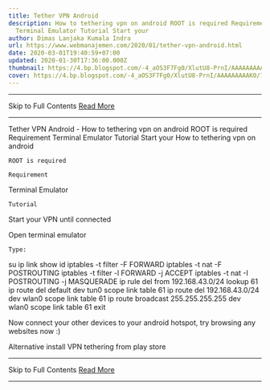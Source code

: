 ```yaml
---
title: Tether VPN Android
description: How to tethering vpn on android ROOT is required Requirement
  Terminal Emulator Tutorial Start your
author: Dimas Lanjaka Kumala Indra
url: https://www.webmanajemen.com/2020/01/tether-vpn-android.html
date: 2020-03-01T19:40:59+07:00
updated: 2020-01-30T17:36:00.000Z
thumbnail: https://4.bp.blogspot.com/-4_aOS3F7Fg0/XlutU8-PrnI/AAAAAAAAAK0/7KvHUpX78WQw8a-2MYQjo-P1Oq9Mv1zTACLcBGAsYHQ/s1600/imgingest-2117968900021071073.png
cover: https://4.bp.blogspot.com/-4_aOS3F7Fg0/XlutU8-PrnI/AAAAAAAAAK0/7KvHUpX78WQw8a-2MYQjo-P1Oq9Mv1zTACLcBGAsYHQ/s1600/imgingest-2117968900021071073.png
---
```


<hr/> Skip to Full Contents <a href="https://www.webmanajemen.com/2020/01/tether-vpn-android.html" rel="follow" class="button" id="read-more">Read More</a> <hr/> Tether VPN Android - How to tethering vpn on android ROOT is required Requirement Terminal Emulator Tutorial Start your How to tethering vpn on android  
  
    ROOT is required
  
    Requirement
  
  
  
    
Terminal Emulator
  
  
    Tutorial
  
  
  
    
Start your VPN until connected
    
Open terminal emulator
   
    Type:
    
su
ip link show
id
iptables -t filter -F FORWARD
iptables -t nat -F POSTROUTING
iptables -t filter -l FORWARD -j ACCEPT
iptables -t nat -I POSTROUTING -j MASQUERADE
ip rule del from 192.168.43.0/24 lookup 61
ip route del default dev tun0 scope link table 61
ip route del 192.168.43.0/24 dev wlan0 scope link table 61
ip route broadcast 255.255.255.255 dev wlan0 scope link table 61
exit
  
  
Now connect your other devices to your android hotspot, try browsing any websites now :)

Alternative
  install VPN tethering from play store <hr/> Skip to Full Contents <a href="https://www.webmanajemen.com/2020/01/tether-vpn-android.html" rel="follow" class="button" id="read-more">Read More</a> <hr/>